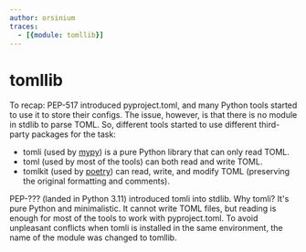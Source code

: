 ```yaml
---
author: orsinium
traces:
  - [{module: tomllib}]
---
```


# tomllib

To recap: PEP-517 introduced pyproject.toml, and many Python tools started to use it to store their configs. The issue, however, is that there is no module in stdlib to parse TOML. So, different tools started to use different third-party packages for the task:

+ tomli (used by [mypy](https://mypy.readthedocs.io/)) is a pure Python library that can only read TOML.
+ toml (used by most of the tools) can both read and write TOML.
+ tomlkit (used by [poetry](https://python-poetry.org/)) can read, write, and modify TOML (preserving the original formatting and comments).

PEP-??? (landed in Python 3.11) introduced tomli into stdlib. Why tomli? It's pure Python and minimalistic. It cannot write TOML files, but reading is enough for most of the tools to work with pyproject.toml. To avoid unpleasant conflicts when tomli is installed in the same environment, the name of the module was changed to tomllib.
